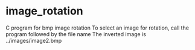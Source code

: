 # image_rotation
C program for bmp image rotation
To select an image for rotation, call the program followed by the file name
The inverted image is ../images/image2.bmp
